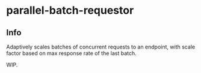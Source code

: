 # parallel-batch-requestor

## Info

Adaptively scales batches of concurrent requests to an endpoint, with scale factor based on max response rate of the last batch.

WIP.
